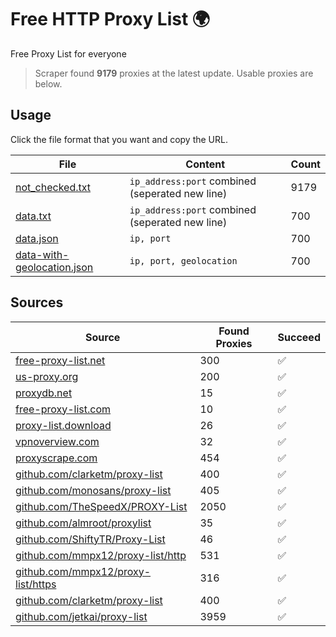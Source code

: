 
# Free HTTP Proxy List 🌍

Free Proxy List for everyone

> Scraper found **9179** proxies at the latest update. Usable proxies are below.

## Usage

Click the file format that you want and copy the URL.


|File|Content|Count|
|----|-------|-----|
|[not_checked.txt](https://raw.githubusercontent.com/yemixzy/proxy-list/main/proxy-list/not_checked.txt)|`ip_address:port` combined (seperated new line)|9179|
|[data.txt](https://raw.githubusercontent.com/yemixzy/proxy-list/main/proxy-list/data.txt)|`ip_address:port` combined (seperated new line)|700|
|[data.json](https://raw.githubusercontent.com/yemixzy/proxy-list/main/proxy-list/data.json)|`ip, port`|700|
|[data-with-geolocation.json](https://raw.githubusercontent.com/yemixzy/proxy-list/main/proxy-list/data-with-geolocation.json)|`ip, port, geolocation`|700|

## Sources

|Source|Found Proxies|Succeed|
|------|-------------|-------|
|[free-proxy-list.net](https://free-proxy-list.net)|300|✅|
|[us-proxy.org](https://www.us-proxy.org)|200|✅|
|[proxydb.net](http://proxydb.net)|15|✅|
|[free-proxy-list.com](https://free-proxy-list.com/?page=&port=&type%5B%5D=http&type%5B%5D=https&up_time=0&search=Search)|10|✅|
|[proxy-list.download](https://www.proxy-list.download/HTTP)|26|✅|
|[vpnoverview.com](https://vpnoverview.com/privacy/anonymous-browsing/free-proxy-servers)|32|✅|
|[proxyscrape.com](https://api.proxyscrape.com/v2/?request=displayproxies&protocol=http&timeout=10000&country=all&ssl=all&anonymity=all)|454|✅|
|[github.com/clarketm/proxy-list](https://raw.githubusercontent.com/clarketm/proxy-list/master/proxy-list-raw.txt)|400|✅|
|[github.com/monosans/proxy-list](https://raw.githubusercontent.com/monosans/proxy-list/main/proxies/http.txt)|405|✅|
|[github.com/TheSpeedX/PROXY-List](https://raw.githubusercontent.com/TheSpeedX/PROXY-List/master/http.txt)|2050|✅|
|[github.com/almroot/proxylist](https://raw.githubusercontent.com/almroot/proxylist/master/list.txt)|35|✅|
|[github.com/ShiftyTR/Proxy-List](https://raw.githubusercontent.com/ShiftyTR/Proxy-List/master/http.txt)|46|✅|
|[github.com/mmpx12/proxy-list/http](https://raw.githubusercontent.com/mmpx12/proxy-list/master/http.txt)|531|✅|
|[github.com/mmpx12/proxy-list/https](https://raw.githubusercontent.com/mmpx12/proxy-list/master/https.txt)|316|✅|
|[github.com/clarketm/proxy-list](https://raw.githubusercontent.com/clarketm/proxy-list/master/proxy-list-raw.txt)|400|✅|
|[github.com/jetkai/proxy-list](https://raw.githubusercontent.com/jetkai/proxy-list/main/online-proxies/txt/proxies.txt)|3959|✅|


